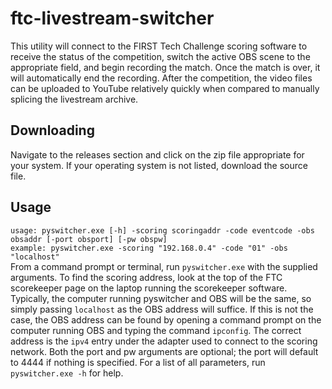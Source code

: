 # ftc-livestream-switcher
This utility will connect to the FIRST Tech Challenge scoring software to receive the status of the competition, switch the active OBS scene to the appropriate field, and begin recording the match. Once the match is over, it will automatically end the recording. After the competition, the video files can be uploaded to YouTube relatively quickly when compared to manually splicing the livestream archive.

## Downloading
Navigate to the releases section and click on the zip file appropriate for your system. If your operating system is not listed, download the source file.

## Usage
`usage: pyswitcher.exe [-h] -scoring scoringaddr -code eventcode -obs obsaddr [-port obsport] [-pw obspw]`  
`example: pyswitcher.exe -scoring "192.168.0.4" -code "01" -obs "localhost"`  
From a command prompt or terminal, run `pyswitcher.exe` with the supplied arguments. To find the scoring address, look at the top of the FTC scorekeeper page on the laptop running the scorekeeper software. Typically, the computer running pyswitcher and OBS will be the same, so simply passing `localhost` as the OBS address will suffice. If this is not the case, the OBS address can be found by opening a command prompt on the computer running OBS and typing the command `ipconfig`. The correct address is the `ipv4` entry under the adapter used to connect to the scoring network. Both the port and pw arguments are optional; the port will default to 4444 if nothing is specified. For a list of all parameters, run `pyswitcher.exe -h`  for help.
